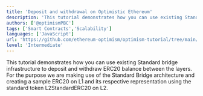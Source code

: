 ```yaml
---
title: 'Deposit and withdrawal on Optimistic Ethereum'
description: 'This tutorial demonstrates how you can use existing Standard bridge infrastructure to deposit and withdraw ERC20 balance between the layers.'
authors: ['@optimismPBC']
tags: ['Smart Contracts','Scalability']
languages: ['JavaScript']
url: 'https://github.com/ethereum-optimism/optimism-tutorial/tree/main/l1-l2-deposit-withdrawal'
level: 'Intermediate'
---
```


This tutorial demonstrates how you can use existing Standard bridge infrastructure to deposit and withdraw ERC20 balance between the layers. For the purpose we are making use of the Standard Bridge architecture and creating a sample ERC20 on L1 and its respective representation using the standard token L2StandardERC20 on L2.
